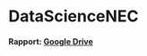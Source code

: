 # DataScienceNEC

#### Rapport: [Google Drive](https://drive.google.com/open?id=1w4iBwPEy69MNQJQXelRM-0GnR1-nn0xpyTt5bKNW1Z0)
